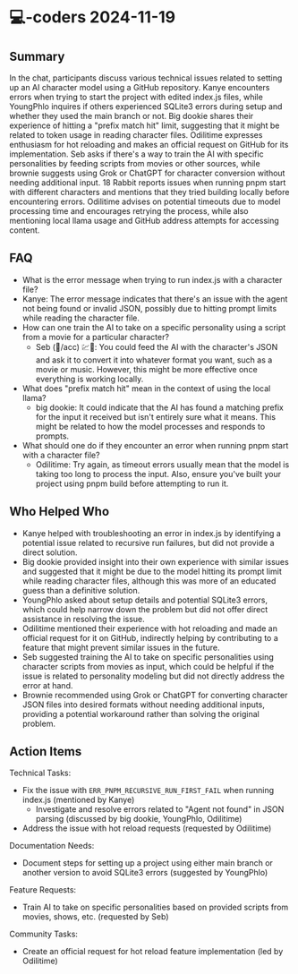 # 💻-coders 2024-11-19

## Summary
 In the chat, participants discuss various technical issues related to setting up an AI character model using a GitHub repository. Kanye encounters errors when trying to start the project with edited index.js files, while YoungPhlo inquires if others experienced SQLite3 errors during setup and whether they used the main branch or not. Big dookie shares their experience of hitting a "prefix match hit" limit, suggesting that it might be related to token usage in reading character files. Odilitime expresses enthusiasm for hot reloading and makes an official request on GitHub for its implementation. Seb asks if there's a way to train the AI with specific personalities by feeding scripts from movies or other sources, while brownie suggests using Grok or ChatGPT for character conversion without needing additional input. 18 Rabbit reports issues when running pnpm start with different characters and mentions that they tried building locally before encountering errors. Odilitime advises on potential timeouts due to model processing time and encourages retrying the process, while also mentioning local llama usage and GitHub address attempts for accessing content.

## FAQ
 - What is the error message when trying to run index.js with a character file?
  - Kanye: The error message indicates that there's an issue with the agent not being found or invalid JSON, possibly due to hitting prompt limits while reading the character file.
- How can one train the AI to take on a specific personality using a script from a movie for a particular character?
  - Seb (💖/acc) 💹🧲: You could feed the AI with the character's JSON and ask it to convert it into whatever format you want, such as a movie or music. However, this might be more effective once everything is working locally.
- What does "prefix match hit" mean in the context of using the local llama?
  - big dookie: It could indicate that the AI has found a matching prefix for the input it received but isn't entirely sure what it means. This might be related to how the model processes and responds to prompts.
- What should one do if they encounter an error when running pnpm start with a character file?
  - Odilitime: Try again, as timeout errors usually mean that the model is taking too long to process the input. Also, ensure you've built your project using pnpm build before attempting to run it.

## Who Helped Who
 - Kanye helped with troubleshooting an error in index.js by identifying a potential issue related to recursive run failures, but did not provide a direct solution.
- Big dookie provided insight into their own experience with similar issues and suggested that it might be due to the model hitting its prompt limit while reading character files, although this was more of an educated guess than a definitive solution.
- YoungPhlo asked about setup details and potential SQLite3 errors, which could help narrow down the problem but did not offer direct assistance in resolving the issue.
- Odilitime mentioned their experience with hot reloading and made an official request for it on GitHub, indirectly helping by contributing to a feature that might prevent similar issues in the future.
- Seb suggested training the AI to take on specific personalities using character scripts from movies as input, which could be helpful if the issue is related to personality modeling but did not directly address the error at hand.
- Brownie recommended using Grok or ChatGPT for converting character JSON files into desired formats without needing additional inputs, providing a potential workaround rather than solving the original problem.

## Action Items
 Technical Tasks:
- Fix the issue with `ERR_PNPM_RECURSIVE_RUN_FIRST_FAIL` when running index.js (mentioned by Kanye)
  - Investigate and resolve errors related to "Agent not found" in JSON parsing (discussed by big dookie, YoungPhlo, Odilitime)
- Address the issue with hot reload requests (requested by Odilitime)

Documentation Needs:
- Document steps for setting up a project using either main branch or another version to avoid SQLite3 errors (suggested by YoungPhlo)

Feature Requests:
- Train AI to take on specific personalities based on provided scripts from movies, shows, etc. (requested by Seb)

Community Tasks:
- Create an official request for hot reload feature implementation (led by Odilitime)

